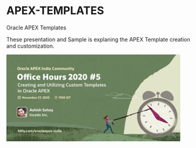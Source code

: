 # APEX-TEMPLATES
Oracle APEX Templates

These presentation and Sample is explaning the APEX Template creation and customization.

<img src="https://raw.githubusercontent.com/ashishtheapexian/APEX-TEMPLATES/main/Promotion%20Image%20Oracle%20Office%20Hours.jpg" height="90%" width="90%">

